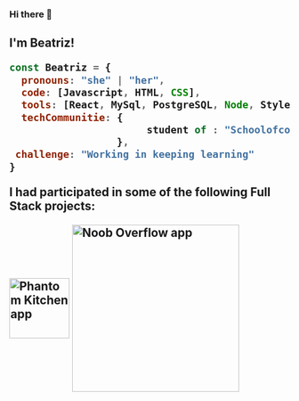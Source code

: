 ### Hi there 👋
<h2> I'm Beatriz! 



```javascript
const Beatriz = {
  pronouns: "she" | "her",
  code: [Javascript, HTML, CSS],
  tools: [React, MySql, PostgreSQL, Node, Styled-Components],
  techCommunitie: {    
                       student of : "Schoolofcode",                   
                  },
 challenge: "Working in keeping learning"
}
```
 <p>I had participated in some of the following Full Stack projects:</p>

 
<a href="https://development-phantom-kitchen.netlify.app/"><img align='middle' src="https://github.com/beatrizi/imagenes/blob/main/ph.png" alt="Phantom Kitchen app" width="108" ></a><span>        </span><a href="https://thirsty-murdock-a21364.netlify.app/"><img align='middle' src="https://github.com/beatrizi/imagenes/blob/main/noob.png" alt="Noob Overflow app" width="300" ></a>


